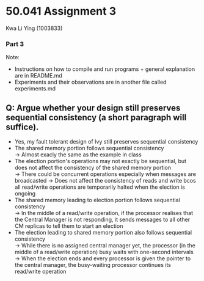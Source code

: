 # 50.041 Assignment 3
Kwa Li Ying (1003833)

### Part 3
Note: 
- Instructions on how to compile and run programs + general explanation are in README.md
- Experiments and their observations are in another file called experiments.md

## Q: Argue whether your design still preserves sequential consistency (a short paragraph will suffice).
- Yes, my fault tolerant design of Ivy still preserves sequential consistency
- The shared memory portion follows sequential consistency <br />
	&rightarrow; Almost exacly the same as the example in class
- The election portion's operations may not exactly be sequential, but does not affect the consistency of the shared memory portion <br />
	&rightarrow; There could be concurrent operations especially when messages are broadcasted
	&rightarrow; Does not affect the consistency of reads and write bcos all read/write operations are temporarily halted when the election is ongoing
- The shared memory leading to election portion follows sequential consistency <br />
	&rightarrow; In the middle of a read/write operation, if the processor realises that the Central Manager is not responding, it sends messages to all other CM replicas to tell them to start an election
- The election leading to shared memory portion also follows sequential consistency <br />
	&rightarrow; While there is no assigned central manager yet, the processor (in the middle of a read/write operation) busy waits with one-second intervals <br />
	&rightarrow; When the election ends and every processor is given the pointer to the central manager, the busy-waiting processor continues its read/write operation


